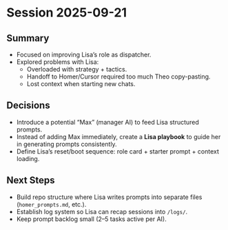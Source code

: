 # Session 2025-09-21

## Summary
- Focused on improving Lisa’s role as dispatcher.
- Explored problems with Lisa:  
  - Overloaded with strategy + tactics.  
  - Handoff to Homer/Cursor required too much Theo copy-pasting.  
  - Lost context when starting new chats.  

## Decisions
- Introduce a potential “Max” (manager AI) to feed Lisa structured prompts.  
- Instead of adding Max immediately, create a **Lisa playbook** to guide her in generating prompts consistently.  
- Define Lisa’s reset/boot sequence: role card + starter prompt + context loading.  

## Next Steps
- Build repo structure where Lisa writes prompts into separate files (`homer_prompts.md`, etc.).  
- Establish log system so Lisa can recap sessions into `/logs/`.  
- Keep prompt backlog small (2–5 tasks active per AI).
